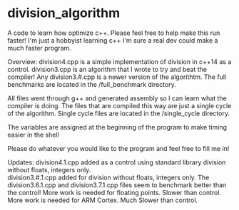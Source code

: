 # division_algorithm
A code to learn how optimize c++. Please feel free to help make this run faster!
I'm just a hobbyist learning c++ I'm sure a real dev could make a much faster program. 

Overview:
  division4.cpp is a simple implementation of division in c++14 as a control.
  division3.cpp is an algorithm that I wrote to try and beat the compiler!
  Any division3.#.cpp is a newer version of the algorithtm.
  The full benchmarks are located in the /full_benchmark directory.
  
  All files went through g++ and generated assembly so I can learn what the compiler is doing.
  The files that are compiled this way are just a single cycle of the algorithm.
  Single cycle files are located in the /single_cycle directory.

  The variables are assigned at the beginning of the program to make timing easier in the shell

  Please do whatever you would like to the program and feel free to fill me in!

  Updates:
    division4.1.cpp added as a control using standard library division without floats, integers only.  
    division3.#.1.cpp added for division without floats, integers only.
    The division3.6.1.cpp and division3.7.1.cpp files seem to benchmark better than the control!
    More work is needed for floating points. Slower than control.
    More work is needed for ARM Cortex. Much Slower than control.

